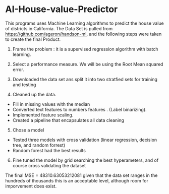 # AI-House-value-Predictor
This programs uses Machine Learning algorithms to predict the house value of districts in California. 
The Data Set is pulled from https://github.com/ageron/handson-ml, and the following steps were taken to create the final Product.

1.	Frame the problem : it is a supervised regression algorithm with batch learning. 

2.	Select a performance measure. We will be using the Root Mean squared error. 

3.	Downloaded the data set ans split it into two stratfied sets for training and testing

4.	Cleaned up the data.
-	Fill in missing values with the median
-	Converted text features to numbers features . (Label binarizing).
-	Implemented feature scaling.
-	Created a pipeline that encapsulates all data cleaning

5.	Chose a model
- Tested three models with cross validation (linear regression, decision tree, and random forrest)
- Random forest had the best results

6.	Fine tuned the model by grid searching the best hyperameters, and of course cross validating the dataset

The final MSE = 48310.63053212081
given that the data set ranges in the hundreds of thousands this is an acceptable level, although room for imporvement does exist.
